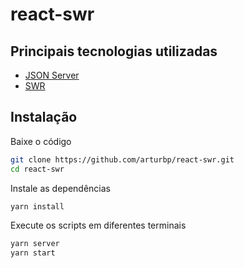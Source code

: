 # react-swr

## Principais tecnologias utilizadas
- [JSON Server](https://github.com/typicode/json-server)
- [SWR](https://swr.vercel.app/)

## Instalação
Baixe o código
```sh
git clone https://github.com/arturbp/react-swr.git
cd react-swr
```
Instale as dependências
```sh
yarn install
```
Execute os scripts em diferentes terminais
```sh
yarn server
yarn start
```
